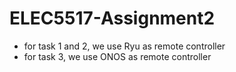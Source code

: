 # ELEC5517-Assignment2
- for task 1 and 2, we use Ryu as remote controller
- for task 3, we use ONOS as remote controller


